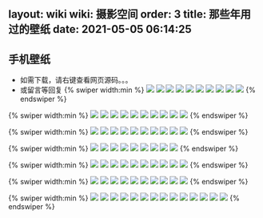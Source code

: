 layout: wiki
wiki: 摄影空间
order: 3
title: 那些年用过的壁纸
date: 2021-05-05 06:14:25
---
## 手机壁纸
- 如需下载，请右键查看网页源码。。。
- 或留言等回复
{% swiper width:min %}
![](https://cdn.jsdelivr.net/gh/Less-star/image-host/ime/QQ20210422-0.jpg)
![](https://cdn.jsdelivr.net/gh/Less-star/image-host/DCIM/SAVE_20190122_164008.jpeg)
![](https://cdn.jsdelivr.net/gh/Less-star/image-host/DCIM/SAVE_20190122_163857.jpeg)
![](https://cdn.jsdelivr.net/gh/Less-star/image-host/DCIM/mmexport1540222558985.jpg)
![](https://cdn.jsdelivr.net/gh/Less-star/image-host/DCIM/international_scenery%20(1)_&_c312dc92-00dd-4a24-a56d-80f3fa4f209f.jpg)
![](https://cdn.jsdelivr.net/gh/Less-star/image-host/DCIM/IMG_20190607_184916.jpg)
![](https://cdn.jsdelivr.net/gh/Less-star/image-host/DCIM/IMG_20181023_080847.png)
![](https://cdn.jsdelivr.net/gh/Less-star/image-host/DCIM/IMG_20181023_080047.png)
![](https://cdn.jsdelivr.net/gh/Less-star/image-host/DCIM/fef4cc735b97d23355a8b8f8b755c79d.jpg)
![](https://cdn.jsdelivr.net/gh/Less-star/image-host/DCIM/fa73096a2bf911d6311e2672d1d02e5c.jpg)
{% endswiper %}

{% swiper width:min %}
![](https://cdn.jsdelivr.net/gh/Less-star/image-host/DCIM/f891c3d5e583df27185c532cf8b4382b.png)
![](https://cdn.jsdelivr.net/gh/Less-star/image-host/DCIM/f9ee350818bbcea857bbef4b4510a93d.jpg)
![](https://cdn.jsdelivr.net/gh/Less-star/image-host/DCIM/ee98bed108ec4065b62ae48b6790561e.png)
![](https://cdn.jsdelivr.net/gh/Less-star/image-host/DCIM/edc7f15a55b3bb0e51978a81d4bdee50.png)
![](https://cdn.jsdelivr.net/gh/Less-star/image-host/DCIM/ecac34a0c10e7d813f55e3c12850ceaa.jpg)
![](https://cdn.jsdelivr.net/gh/Less-star/image-host/DCIM/e64d8ca03f9085b3e34ecf32c18bd13a.jpg)
![](https://cdn.jsdelivr.net/gh/Less-star/image-host/DCIM/e8e0c863a8d52cce09bbc51b017f96a6.jpg)
![](https://cdn.jsdelivr.net/gh/Less-star/image-host/DCIM/defbd7bf500d6cba9edae8a12ca959df.png)
![](https://cdn.jsdelivr.net/gh/Less-star/image-host/DCIM/dab3f44fd54b53e48d19a8adb0d176e4.jpg)
![](https://cdn.jsdelivr.net/gh/Less-star/image-host/DCIM/d8212cadbda948604e7a27ce36a7822d.jpg)
{% endswiper %}

{% swiper width:min %}
![](https://cdn.jsdelivr.net/gh/Less-star/image-host/DCIM/d5cfb0a9597db3b984478fb2a42ad0d5.jpg)
![](https://cdn.jsdelivr.net/gh/Less-star/image-host/DCIM/d2c7fce93e50ffa7706d3f52bd7656e9.jpg)
![](https://cdn.jsdelivr.net/gh/Less-star/image-host/DCIM/d1ab70dc187c8c90bbf8137e91b4a359.jpg)
![](https://cdn.jsdelivr.net/gh/Less-star/image-host/DCIM/cc83569c0cfff9083d198f7b81af17f8.jpg)
![](https://cdn.jsdelivr.net/gh/Less-star/image-host/DCIM/c3177579421c373c1a8833c56aa7edd1.jpg)
![](https://cdn.jsdelivr.net/gh/Less-star/image-host/DCIM/c7c6ecdb973eafd4913ca6875dca7f6d.jpg)
![](https://cdn.jsdelivr.net/gh/Less-star/image-host/DCIM/bfb6e920d35f6fad780be2e8ee85d336.jpg)
![](https://cdn.jsdelivr.net/gh/Less-star/image-host/DCIM/bc87ea0edcb9fc4227fedba031169736.jpg)
![](https://cdn.jsdelivr.net/gh/Less-star/image-host/DCIM/bb9f353f462a66d2181c516125726c60.jpg)
![](https://cdn.jsdelivr.net/gh/Less-star/image-host/DCIM/aa90571e3c0275079af3d08f80cff8ee.jpg)
{% endswiper %}

{% swiper width:min %}
![](https://cdn.jsdelivr.net/gh/Less-star/image-host/DCIM/aa8645afff3e73c645abba6c422ec930.jpg)
![](https://cdn.jsdelivr.net/gh/Less-star/image-host/DCIM/a722900cbebdec90d14389154bed6a06.jpg)
![](https://cdn.jsdelivr.net/gh/Less-star/image-host/DCIM/%E6%9C%88%E5%A4%9C_&_8da2f85c-d0e4-482f-93d1-06f2735a3f71.jpg)
![](https://cdn.jsdelivr.net/gh/Less-star/image-host/DCIM/%E6%98%9F%E7%A9%BA%E4%B8%8B1-%E3%80%90%E8%A7%86%E8%A7%89%E4%B8%AD%E5%9B%BD%E3%80%91_&_fc8b69eb-581c-40c0-a7de-9f33d4bc8233.jpg)
![](https://cdn.jsdelivr.net/gh/Less-star/image-host/DCIM/%E6%98%9F%E7%A9%BA%E4%B8%8B-%E8%A7%86%E8%A7%89%E4%B8%AD%E5%9B%BD_&_d080edb8-975f-4773-bbf1-ba8be0076d15.jpg)
![](https://cdn.jsdelivr.net/gh/Less-star/image-host/DCIM/%E6%98%9F%E7%A9%BA_&_d741b64d-6a5f-474c-b8f1-662890670a41.jpg)
![](https://cdn.jsdelivr.net/gh/Less-star/image-host/DCIM/%E5%94%AF%E7%BE%8E%E6%89%8B%E7%BB%98%20(4)_&_1b829d52-2a1a-4c7f-a621-69114a678646.jpg)
![](https://cdn.jsdelivr.net/gh/Less-star/image-host/DCIM/%E6%99%9A%E5%AE%89.jpg)
![](https://cdn.jsdelivr.net/gh/Less-star/image-host/DCIM/%E7%A7%8B%E6%97%A5%E8%8D%89%E5%8E%9F%E9%A3%8E%E6%99%AF-%E8%A7%86%E8%A7%89%E4%B8%AD%E5%9B%BD%20(2)_&_4ac479d1-d7cb-41e1-a4a0-4ee30f70b221.jpg)
{% endswiper %}

{% swiper width:min %}
![](https://cdn.jsdelivr.net/gh/Less-star/image-host/DCIM/%E8%93%9D%E8%89%B2%E9%A3%8E%E6%99%AF-%E3%80%90%E8%A7%86%E8%A7%89%E4%B8%AD%E5%9B%BD%E3%80%91%20(4)_&_590ae82e-7183-4fd2-abc7-7a18e18da464.jpg)
![](https://cdn.jsdelivr.net/gh/Less-star/image-host/DCIM/%E8%8D%89%E5%8E%9F%E9%A3%8E%E6%99%AF-%E8%A7%86%E8%A7%89%E4%B8%AD%E5%9B%BD%20(4)_&_4fb06263-ec39-4e1c-87fb-4d374900cab6.jpg)
![](https://cdn.jsdelivr.net/gh/Less-star/image-host/DCIM/1540252529226.png)
![](https://cdn.jsdelivr.net/gh/Less-star/image-host/DCIM/74216156711eb03158e9336b1b5867e8.jpg)
![](https://cdn.jsdelivr.net/gh/Less-star/image-host/DCIM/622859a6c44ec465df26015bcf91c833.jpg)
![](https://cdn.jsdelivr.net/gh/Less-star/image-host/DCIM/423923d9223f32309c4a29dc074e9d0c.jpg)
![](https://cdn.jsdelivr.net/gh/Less-star/image-host/DCIM/71773c38a70768b5aff53cdd214bcb48.jpg)
![](https://cdn.jsdelivr.net/gh/Less-star/image-host/DCIM/071725f4a4cd738aa761dd5e8c67a2ae.jpg)
![](https://cdn.jsdelivr.net/gh/Less-star/image-host/DCIM/51905b4f28f89df0ab5019ccc6db0862.jpg)
![](https://cdn.jsdelivr.net/gh/Less-star/image-host/DCIM/28749e8f672d810c397f960a3e177062.jpg)
{% endswiper %}

{% swiper width:min %}
![](https://cdn.jsdelivr.net/gh/Less-star/image-host/DCIM/26098f7a0a9168ba9b627af00657ceb0.jpg)
![](https://cdn.jsdelivr.net/gh/Less-star/image-host/DCIM/9931bb7a6dff3b4fe8d95963286cbd1b.png)
![](https://cdn.jsdelivr.net/gh/Less-star/image-host/DCIM/4143a4c9a0634ae2fda5db6a4019aa0b.jpg)
![](https://cdn.jsdelivr.net/gh/Less-star/image-host/DCIM/483fc837355d12d54e04dee05dab6d00.jpg)
![](https://cdn.jsdelivr.net/gh/Less-star/image-host/DCIM/432a662f96248f48af2d24a21de37c86.jpg)
![](https://cdn.jsdelivr.net/gh/Less-star/image-host/DCIM/364f8771c3f037bf02de3d5e59da3b5e.jpg)
![](https://cdn.jsdelivr.net/gh/Less-star/image-host/DCIM/99fed526bde25547013612f10f113604.jpg)
![](https://cdn.jsdelivr.net/gh/Less-star/image-host/DCIM/99e83069bbd40b75cac0cd8cec1f951c.jpg)
![](https://cdn.jsdelivr.net/gh/Less-star/image-host/DCIM/95a2cfe753a4780c99e9859accaa4a91.jpg)
![](https://cdn.jsdelivr.net/gh/Less-star/image-host/DCIM/56eac1f443e987d0327e395112def306.jpg)
{% endswiper %}

{% swiper width:min %}
![](https://cdn.jsdelivr.net/gh/Less-star/image-host/DCIM/44ec372d0837ebf1085d7a92cd4d92a7.jpg)
![](https://cdn.jsdelivr.net/gh/Less-star/image-host/DCIM/34d2f8c2f3387daba4932a1ded2c3d65.png)
![](https://cdn.jsdelivr.net/gh/Less-star/image-host/DCIM/24dc1090ea6f9b551bd150ba59fc7a81.jpg)
![](https://cdn.jsdelivr.net/gh/Less-star/image-host/DCIM/9f7dce56cae6a1d5ebde3a889a92ac74.jpg)
![](https://cdn.jsdelivr.net/gh/Less-star/image-host/DCIM/8fa8aeab91881e578f9993fe409e41c4.jpg)
![](https://cdn.jsdelivr.net/gh/Less-star/image-host/DCIM/06dcf3ba4cca4a1317501dfb7dee65c0.jpg)
![](https://cdn.jsdelivr.net/gh/Less-star/image-host/DCIM/5c9117efed3b75377496803e7521aa13.jpg)
![](https://cdn.jsdelivr.net/gh/Less-star/image-host/DCIM/4fb71bca978668a61f0ebcefde737d91.jpg)
![](https://cdn.jsdelivr.net/gh/Less-star/image-host/DCIM/4c3b7898c1b649e7aaa9b59b685b5ae0.jpg)
![](https://cdn.jsdelivr.net/gh/Less-star/image-host/DCIM/4ac50a46cfc13a9ea1329a6b01c0adda.jpg)
![](https://cdn.jsdelivr.net/gh/Less-star/image-host/DCIM/3e6bd9450c4f1ac2.jpg)
![](https://cdn.jsdelivr.net/gh/Less-star/image-host/DCIM/2c7d0223d5c2a923d51c7ee9a8af5789.jpg)
![](https://cdn.jsdelivr.net/gh/Less-star/image-host/DCIM/1e56aea93cad4a31328b152c7e79e645.jpg)
![](https://cdn.jsdelivr.net/gh/Less-star/image-host/DCIM/0e8f7f07393fb49463d7240375dbd18d.jpg)
{% endswiper %}

